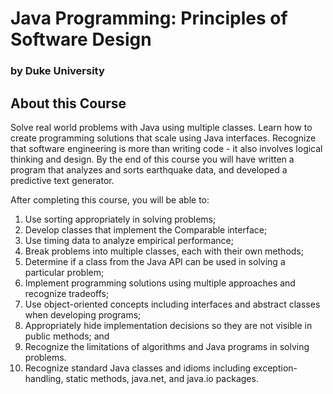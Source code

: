 # Java Programming: Principles of Software Design

### by Duke University

## About this Course

Solve real world problems with Java using multiple classes.
Learn how to create programming solutions that scale using Java interfaces.
Recognize that software engineering is more than writing code - it also involves logical thinking
and design. By the end of this course you will have written a program that analyzes and sorts
earthquake data, and developed a predictive text generator.

After completing this course, you will be able to:

1. Use sorting appropriately in solving problems;
2. Develop classes that implement the Comparable interface;
3. Use timing data to analyze empirical performance;
4. Break problems into multiple classes, each with their own methods;
5. Determine if a class from the Java API can be used in solving a particular problem;
6. Implement programming solutions using multiple approaches and recognize tradeoffs;
7. Use object-oriented concepts including interfaces and abstract classes when developing programs;
8. Appropriately hide implementation decisions so they are not visible in public methods; and
9. Recognize the limitations of algorithms and Java programs in solving problems.
10. Recognize standard Java classes and idioms including exception-handling, static methods, java.net, and java.io packages.
